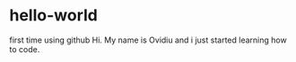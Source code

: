 # hello-world
first time using github
Hi. My name is Ovidiu and i just started learning how to code.
